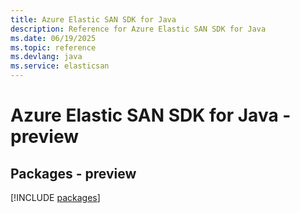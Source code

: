 ```yaml
---
title: Azure Elastic SAN SDK for Java
description: Reference for Azure Elastic SAN SDK for Java
ms.date: 06/19/2025
ms.topic: reference
ms.devlang: java
ms.service: elasticsan
---
```

# Azure Elastic SAN SDK for Java - preview
## Packages - preview
[!INCLUDE [packages](elastic-san-index.md)]